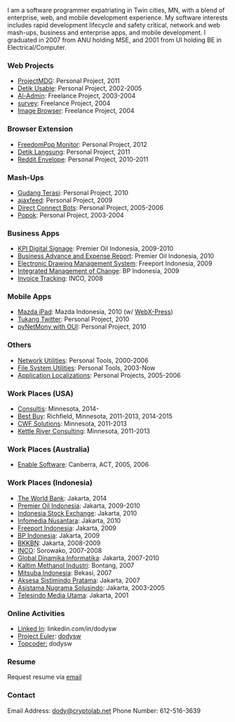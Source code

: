 I am a software programmer expatriating in Twin cities, MN, with a blend of enterprise, web, and mobile development experience. My software interests includes rapid development lifecycle and safety critical, network and web mash-ups, business and enterprise apps, and mobile development. I graduated in 2007 from ANU holding MSE, and 2001 from UI holding BE in Electrical/Computer.

### Web Projects

* [ProjectMDG](ProjectMDG.md): Personal Project, 2011
* [Detik Usable](DetikUsable.md): Personal Project, 2002-2005
* [Al-Admin](AlAdmin.md): Freelance Project, 2003-2004
* [survey](Survey.md): Freelance Project, 2004
* [Image Browser](https://github.com/dodysw/dodysw-svn/tree/master/imagebrowser): Freelance Project, 2004

### Browser Extension
* [FreedomPop Monitor](https://chrome.google.com/webstore/detail/freedompop-monitor/dfplgeelekjgcjdmheemjhejccmkecmp): Personal Project, 2012
* [Detik Langsung](DetikLangsungExtension.md): Personal Project, 2011
* [Reddit Envelope](RedditEnvelopeExtension.md): Personal Project, 2010-2011

### Mash-Ups
* [Gudang Terasi](GudangTerasi.md): Personal Project, 2010
* [ajaxfeed](http://code.google.com/p/gdata-python-client-ajax-feed/): Personal Project, 2009
* [Direct Connect Bots](DirectConnectBots.md): Personal Project, 2005-2006
* [Popok](Popok.md): Personal Project, 2003-2004

### Business Apps
* [KPI Digital Signage](KpiDigitalSignage.md): Premier Oil Indonesia, 2009-2010
* [Business Advance and Expense Report](http://i.imgur.com/Lwc5z.png): Premier Oil Indonesia, 2010
* [Electronic Drawing Management System](http://i.imgur.com/t9Yp0.png): Freeport Indonesia, 2009
* [Integrated Management of Change](http://i.imgur.com/gYUO6.png): BP Indonesia, 2009
* [Invoice Tracking](http://i.imgur.com/7wj4i.png): INCO, 2008

### Mobile Apps
* [Mazda iPad](http://dodysw.imgur.com/mazda_zoom_zoom): Mazda Indonesia, 2010 (w/ [WebX-Press](http://www.webx-press.com/))
* [Tukang Twitter](TukangTwitter.md): Personal Project, 2010
* [pyNetMony with OUI](PynetmonyOuiPatch.md): Personal Project, 2010

### Others
* [Network Utilities](NetworkUtilities.md): Personal Tools, 2000-2006
* [File System Utilities](FileSystemUtilities.md): Personal Tools, 2003-Now
* [Application Localizations](ApplicationLocalization.md): Personal Projects, 2005-2006

### Work Places (USA)
* [Consultis](http://www.consultis.com/): Minnesota, 2014-
* [Best Buy](http://www.bestbuy.com): Richfield, Minnesota, 2011-2013, 2014-2015
* [CWF Solutions](http://www.cwfsolutions.com/technology-services/): Minnesota, 2011-2013
* [Kettle River Consulting](http://www.kettleriverconsulting.com/): Minnesota, 2011-2013

### Work Places (Australia)
* [Enable Software](http://www.google.com/search?q=Enable+Software+Pty+Ltd&btnI): Canberra, ACT, 2005, 2006

### Work Places (Indonesia)
* [The World Bank](http://www.google.com/search?q=World+Bank+Jakarta&btnI): Jakarta, 2014
* [Premier Oil Indonesia](http://www.google.com/search?q=Premier+Oil+Indonesia&btnI): Jakarta, 2009-2010
* [Indonesia Stock Exchange](http://www.google.com/search?q=Indonesia+Stock+Exchange&btnI): Jakarta, 2010
* [Infomedia Nusantara](http://www.google.com/search?q=Indonesia+Yellow+Pages&btnI): Jakarta, 2010
* [Freeport Indonesia](http://www.google.com/search?q=Freeport+Indonesia&btnI): Jakarta, 2009
* [BP Indonesia](http://www.google.com/search?q=BP+Indonesia&btnI): Jakarta, 2009
* [BKKBN](http://www.google.com/search?q=Badan+Koordinator+Keluarga+Berencana+Nasional&btnI): Jakarta, 2008-2009
* [INCO](http://www.google.com/search?q=International+Nickel+Indonesia&btnI): Sorowako, 2007-2008
* [Global Dinamika Informatika](http://www.google.com/search?q=pt+gdi&btnI): Jakarta, 2007-2010
* [Kaltim Methanol Industri](http://www.google.com/search?q=Kaltim+Methanol+Industri&btnI): Bontang, 2007
* [Mitsuba Indonesia](http://www.google.com/search?q=Mitsuba+Indonesia+Pipe+Parts&btnI): Bekasi, 2007
* [Aksesa Sistimindo Pratama](http://www.google.com/search?q=Aksesa+Sistimindo+Pratama&btnI): Jakarta, 2007
* [Asistama Nugrama Solusindo](http://www.google.com/search?q=Asistama+Nugrama+Solusindo&btnI): Jakarta, 2003-2005
* [Telesindo Media Utama](http://www.google.com/search?q=Telesindo+Media+Utama&btnI): Jakarta, 2001

### Online Activities
* [Linked In](http://www.linkedin.com/in/dodysw): linkedin.com/in/dodysw
* [Project Euler](http://projecteuler.net/): [dodysw](http://projecteuler.net/profile/dodysw.png)
* [Topcoder:](http://www.topcoder.com/tc?module=MemberProfile&cr=22916526) dodysw

### Resume
Request resume via [email](mailto:dody@cryptolab.net)

### Contact
Email Address: [dody@cryptolab.net](mailto:dody@cryptolab.net)
Phone Number: 612-516-3639
